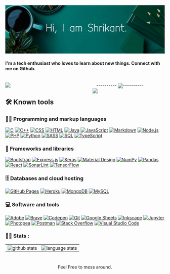 <img align='justify' src='/GitHub_Header.jpeg' title="header">
<!-- You can create your own header images using Canva, it has a lot of templates. If you do, use the following link https://www.canva.com/join/celeriac-tread-jellyfish -->

#### I'm a tech enthusiast who loves to learn about new things. Connect with me on Github.
<br>
<!-- 
<img align='left' src="https://github-readme-stats.vercel.app/api/top-langs/?username=Strixv54&layout=compact&count_private=true&show_icons=true&theme=tokyonight&langs_count=6&hide_border=true" alt="language stats" title="language stats"/> -->
<div align='center'>
<img align='left' src='https://media.giphy.com/media/TvLuZ00OIADoQ/giphy.gif' width="220">----------
<img align='center' src='https://media.giphy.com/media/bGgsc5mWoryfgKBx1u/giphy.gif' width="165">----------
<img align='right' src='https://media.giphy.com/media/bcKmIWkUMCjVm/giphy.gif' width="228">
</div>

## 🛠️ Known tools

### 👨‍💻 Programming and markup languages

<p>
<!--     <a href="https://github.com/search?q=user%3ADenverCoder1+language%3Aassembly"><img alt="MIPS Assembly" src="https://custom-icon-badges.herokuapp.com/badge/Assembly-525252.svg?logo=asm-hex&logoColor=white"></a> -->
<!--     <a href="https://github.com/search?q=user%3ADenverCoder1+language%3Abash"><img alt="Bash" src="https://img.shields.io/badge/Bash-121011.svg?logo=gnu-bash&logoColor=white"></a> -->
    <a href="https://github.com/search?q=user%3ADenverCoder1+language%3Ac"><img alt="C" src="https://custom-icon-badges.herokuapp.com/badge/C-03599C.svg?logo=c-in-hexagon&logoColor=white"></a>
    <a href="https://github.com/search?q=user%3ADenverCoder1+language%3Acpp"><img alt="C++" src="https://custom-icon-badges.herokuapp.com/badge/C++-9C033A.svg?logo=cpp2&logoColor=white"></a>
<!--     <a href="https://github.com/search?q=user%3ADenverCoder1+language%3Acsharp"><img alt="C#" src="https://custom-icon-badges.herokuapp.com/badge/C%23-68217A.svg?logo=cs2&logoColor=white"></a> -->
<!--     <a href="https://github.com/search?q=user%3ADenverCoder1+language%3Aceylon"><img alt="Ceylon" src="https://custom-icon-badges.herokuapp.com/badge/Ceylon-E39842.svg?logo=ceylon&logoColor=white"></a> -->
    <a href="https://github.com/search?q=user%3ADenverCoder1+language%3Acss"><img alt="CSS" src="https://img.shields.io/badge/CSS-1572B6.svg?logo=css3&logoColor=white"></a>
<!--     <a href="https://github.com/search?q=user%3ADenverCoder1+language%3Adart"><img alt="Dart" src="https://img.shields.io/badge/Dart-15A6C4.svg?logo=dart&logoColor=white"></a> -->
<!--     <a href="https://github.com/search?q=user%3ADenverCoder1+language%3Ags"><img alt="Google Apps Script" src="https://custom-icon-badges.herokuapp.com/badge/Google%20Apps%20Script-02569B.svg?logo=color-swatch&logoColor=white"></a> -->
    <a href="https://github.com/search?q=user%3ADenverCoder1+language%3Ahtml"><img alt="HTML" src="https://img.shields.io/badge/HTML-E34F26.svg?logo=html5&logoColor=white"></a>
    <a href="https://github.com/search?q=user%3ADenverCoder1+language%3Ajava"><img alt="Java" src="https://img.shields.io/badge/Java-007396.svg?logo=java&logoColor=white"></a>
    <a href="https://github.com/search?q=user%3ADenverCoder1+language%3Ajavascript"><img alt="JavaScript" src="https://img.shields.io/badge/JavaScript-F7DF1E.svg?logo=javascript&logoColor=black"></a>
<!--     <a href="https://github.com/search?q=user%3ADenverCoder1+language%3Akotlin"><img alt="Kotlin" src="https://img.shields.io/badge/Kotlin-0095D5.svg?logo=Kotlin&logoColor=white"></a> -->
<!--     <a href="https://github.com/search?q=user%3ADenverCoder1+language%3Atex"><img alt="LaTeX" src="https://img.shields.io/badge/LaTeX-008080.svg?logo=LaTeX&logoColor=white"></a> -->
    <a href="https://github.com/search?q=user%3ADenverCoder1+language%3Amarkdown"><img alt="Markdown" src="https://img.shields.io/badge/Markdown-000000.svg?logo=markdown&logoColor=white"></a>
    <a href="https://github.com/search?q=user%3ADenverCoder1+language%3Ajavascript"><img alt="Node.js" src="https://img.shields.io/badge/Node.js-43853D.svg?logo=node.js&logoColor=white"></a>
    <a href="https://github.com/search?q=user%3ADenverCoder1+language%3Aphp"><img alt="PHP" src="https://img.shields.io/badge/PHP-777BB4.svg?logo=php&logoColor=white"></a>
<!--     <a href="https://github.com/search?q=user%3ADenverCoder1+language%3Aprolog"><img alt="Prolog" src="https://custom-icon-badges.herokuapp.com/badge/Prolog-E61B23.svg?logo=swi-prolog&logoColor=white"></a> -->
    <a href="https://github.com/search?q=user%3ADenverCoder1+language%3Apython"><img alt="Python" src="https://img.shields.io/badge/Python-14354C.svg?logo=python&logoColor=white"></a>
<!--     <a href="https://github.com/search?q=user%3ADenverCoder1+language%3Ar"><img alt="R" src="https://img.shields.io/badge/R-276DC3.svg?logo=r&logoColor=white"></a> -->
<!--     <a href="https://github.com/search?q=user%3ADenverCoder1+language%3Arst"><img alt="Restructured Text" src="https://img.shields.io/badge/Restructured Text-3a4148.svg?logo=readthedocs&logoColor=white"></a> -->
<!--     <a href="https://github.com/search?q=user%3ADenverCoder1+language%3Aruby"><img alt="Ruby" src="https://img.shields.io/badge/Ruby-CC342D.svg?logo=ruby&logoColor=white"></a> -->
    <a href="https://github.com/search?q=user%3ADenverCoder1+language%3Asass"><img alt="SASS" src="https://img.shields.io/badge/Sass-hotpink.svg?logo=SASS&logoColor=white"></a>
<!--     <a href="https://github.com/search?q=user%3ADenverCoder1+language%3Ascratch"><img alt="Scratch" src="https://img.shields.io/badge/Scratch-4D97FF.svg?logo=scratch&logoColor=white"></a> -->
    <a href="https://github.com/search?q=user%3ADenverCoder1+language%3Asql"><img alt="SQL" src="https://custom-icon-badges.herokuapp.com/badge/SQL-025E8C.svg?logo=database&logoColor=white"></a>
<!--     <a href="https://github.com/search?q=user%3ADenverCoder1+language%3Asvg"><img alt="SVG+XML" src="https://img.shields.io/badge/SVG%2BXML-e0982c.svg?logo=svg&logoColor=white"></a> -->
    <a href="https://github.com/search?q=user%3ADenverCoder1+language%3AtypeScript"><img alt="TypeScript" src="https://img.shields.io/badge/TypeScript-007ACC.svg?logo=typescript&logoColor=white"></a>
</p>

### 🧰 Frameworks and libraries

<p>
<!--     <a href="#"><img alt="Arduino" src="https://img.shields.io/badge/-Arduino-00979D?logo=Arduino&logoColor=white"></a> -->
<!--     <a href="#"><img alt="BlissfulJS" src="https://custom-icon-badges.herokuapp.com/badge/Bliss.js-3dacc2.svg?logo=bliss&logoColor=white"></a> -->
    <a href="#"><img alt="Bootstrap" src="https://img.shields.io/badge/Bootstrap-7952B3.svg?logo=bootstrap&logoColor=white"></a>
<!--     <a href="#"><img alt="Cordova" src="https://img.shields.io/badge/-Cordova-E8E8E8?logo=apache-cordova&logoColor=black"></a> -->
<!--     <a href="#"><img alt="Electron" src="https://img.shields.io/badge/Electron-20232e.svg?logo=electron&logoColor=white"></a> -->
    <a href="#"><img alt="Express.js" src="https://img.shields.io/badge/Express.js-404d59.svg?logo=express&logoColor=white"></a>
<!--     <a href="#"><img alt="Flutter" src="https://img.shields.io/badge/Flutter-02569B.svg?logo=flutter&logoColor=white"></a> -->
<!--     <a href="#"><img alt="GitHub Actions" src="https://img.shields.io/badge/GitHub%20Actions-2671E5.svg?logo=github%20actions&logoColor=white"></a> -->
<!--     <a href="#"><img alt="Jest" src="https://img.shields.io/badge/Jest-C21325.svg?logo=jest&logoColor=white"></a> -->
<!--     <a href="#"><img alt="JUnit" src="https://custom-icon-badges.herokuapp.com/badge/JUnit-25A162.svg?logo=check-circle&logoColor=white"></a> -->
    <a href="#"><img alt="Keras" src="https://img.shields.io/badge/Keras-D00000.svg?logo=Keras&logoColor=white"></a>
    <a href="#"><img alt="Material Design" src="https://img.shields.io/badge/Material%20Design-0081CB.svg?logo=material-design&logoColor=white"></a>
<!--     <a href="#"><img alt="Symfony" src="https://custom-icon-badges.herokuapp.com/badge/Nextcord-0d1620.svg?logo=nextcord"></a> -->
    <a href="#"><img alt="NumPy" src="https://img.shields.io/badge/Numpy-013243.svg?logo=numpy&logoColor=white"></a>
    <a href="#"><img alt="Pandas" src="https://img.shields.io/badge/Pandas-150458.svg?logo=pandas&logoColor=white"></a>
<!--     <a href="#"><img alt="PHPUnit" src="https://custom-icon-badges.herokuapp.com/badge/PHPUnit-366488.svg?logo=test-tube&logoColor=white"></a> -->
<!--     <a href="#"><img alt="Pytest" src="https://img.shields.io/badge/Pytest-0A9EDC.svg?logo=pytest&logoColor=white"></a> -->
    <a href="#"><img alt="React" src="https://img.shields.io/badge/React-20232a.svg?logo=react&logoColor=%2361DAFB"></a>
<!--     <a href="#"><img alt="Symfony" src="https://custom-icon-badges.herokuapp.com/badge/Slim-74a045.svg?logo=slim-php"></a> -->
    <a href="#"><img alt="SonarLint" src="https://img.shields.io/badge/-SonarLint-CB2029?logo=sonarlint&logoColor=white"></a>
<!--     <a href="#"><img alt="Symfony" src="https://img.shields.io/badge/Symfony-111111.svg?logo=symfony&logoColor=white"></a> -->
<!--     <a href="#"><img alt="SymPy" src="https://img.shields.io/badge/Sympy-3B5526.svg?logo=sympy&logoColor=white"></a> -->
    <a href="#"><img alt="TensorFlow" src="https://img.shields.io/badge/TensorFlow-FF6F00.svg?logo=TensorFlow&logoColor=white"></a>
<!--     <a href="#"><img alt="Wordpress" src="https://img.shields.io/badge/Wordpress-21759B?logo=wordpress&logoColor=white"></a> -->
<!--     <a href="#"><img alt="WPF (.Net)" src="https://img.shields.io/badge/WPF-5C2D91?logo=.net&logoColor=white"></a> -->
</p>

### 🗄️ Databases and cloud hosting

<p>
    <a href="#"><img alt="GitHub Pages" src="https://img.shields.io/badge/GitHub%20Pages-327FC7.svg?logo=github&logoColor=white"></a>
    <a href="#"><img alt="Heroku" src="https://img.shields.io/badge/Heroku-430098.svg?logo=heroku&logoColor=white"></a>
    <a href="#"><img alt="MongoDB" src ="https://img.shields.io/badge/MongoDB-4ea94b.svg?logo=mongodb&logoColor=white"></a>
    <a href="#"><img alt="MySQL" src="https://img.shields.io/badge/MySQL-00f.svg?logo=mysql&logoColor=white"></a>
<!--     <a href="#"><img alt="Notion" src="https://img.shields.io/badge/Notion-010101.svg?logo=notion&logoColor=white"></a> -->
<!--     <a href="#"><img alt="Oracle" src ="https://img.shields.io/badge/Oracle-F00000.svg?logo=oracle&logoColor=white"></a> -->
<!--     <a href="#"><img alt="PostgreSQL" src ="https://img.shields.io/badge/PostgreSQL-316192.svg?logo=postgresql&logoColor=white"></a> -->
<!--     <a href="#"><img alt="Repl.it" src="https://img.shields.io/badge/Repl.it-0D101E.svg?logo=Replit&logoColor=white"></a> -->
<!--     <a href="#"><img alt="SQLite" src ="https://img.shields.io/badge/SQLite-07405e.svg?logo=sqlite&logoColor=white"></a> -->
<!--     <a href="#"><img alt="Vercel" src="https://img.shields.io/badge/Vercel-000000.svg?logo=vercel&logoColor=white"></a> -->
</p>

### 💻 Software and tools

<p>
    <a href="#"><img alt="Adobe" src="https://img.shields.io/badge/Adobe-FF0000.svg?logo=adobe&logoColor=white"></a>
<!--     <a href="#"><img alt="Android" src="https://img.shields.io/badge/Android-3DDC84?logo=android&logoColor=white"></a> -->
<!--     <a href="#"><img alt="Android Studio" src="https://img.shields.io/badge/Android%20Studio-008678.svg?logo=android-studio&logoColor=white"></a> -->
<!--     <a href="#"><img alt="Arch Linux" src="https://img.shields.io/badge/Arch%20Linux-1793D1.svg?logo=arch-linux&logoColor=white"></a> -->
<!--     <a href="#"><img alt="Audacity" src="https://img.shields.io/badge/-Audacity-0000CC?logo=audacity&logoColor=white"></a> -->
<!--     <a href="#"><img alt="Bitwarden" src="https://img.shields.io/badge/-Bitwarden-175DDC?logo=bitwarden&logoColor=white"></a> -->
    <a href="#"><img alt="Brave" src="https://img.shields.io/badge/-Brave-FB542B?logo=brave&logoColor=white"></a>
    <a href="#"><img alt="Codepen" src="https://img.shields.io/badge/Codepen-000000.svg?logo=codepen&logoColor=white"></a>
<!--     <a href="#"><img alt="Construct 3" src="https://img.shields.io/badge/Construct%203-00b56a.svg?logo=construct-3&logoColor=white"></a> -->
<!--     <a href="#"><img alt="Dark Reader" src="https://img.shields.io/badge/-Dark%20Reader-141E24?logo=dark-reader&logoColor=white"></a> -->
    <a href="#"><img alt="Git" src="https://img.shields.io/badge/Git-F05033.svg?logo=git&logoColor=white"></a>
    <a href="#"><img alt="Google Sheets" src="https://img.shields.io/badge/Google%20Sheets-34A853.svg?logo=google%20sheets&logoColor=white"></a>
    <a href="#"><img alt="Inkscape" src="https://img.shields.io/badge/Inkscape-000000?logo=Inkscape&logoColor=white"></a>
    <a href="#"><img alt="Jupyter" src="https://img.shields.io/badge/Jupyter-F37626.svg?logo=Jupyter&logoColor=white"></a>
<!--     <a href="#"><img alt="Mathematica" src="https://img.shields.io/badge/Mathematica-DD1100.svg?logo=wolfram-mathematica&logoColor=white"></a> -->
<!--     <a href="#"><img alt="OBS Studio" src="https://img.shields.io/badge/-OBS%20Studio-302E31?logo=obs-studio&logoColor=white"></a> -->
    <a href="#"><img alt="Photopea" src="https://img.shields.io/badge/Photopea-18A497?logo=photopea&logoColor=white"></a>
    <a href="#"><img alt="Postman" src="https://img.shields.io/badge/Postman-FF6C37?logo=postman&logoColor=white"></a>
    <a href="#"><img alt="Stack Overflow" src="https://img.shields.io/badge/-Stack%20Overflow-FE7A16?logo=stack-overflow&logoColor=white"></a>
    <a href="#"><img alt="Visual Studio Code" src="https://img.shields.io/badge/Visual%20Studio%20Code-0078d7.svg?logo=visual-studio-code&logoColor=white"></a>
</p>


<!-- 
[![Linkedin Badge](https://img.shields.io/badge/-JayrajRoshan-blue?style=flat-square&logo=Linkedin&logoColor=white&link=https://www.linkedin.com/in/shrikant/)](https://www.linkedin.com/in/none/)
[![Instagram Badge](https://img.shields.io/badge/-roshanjayraj-e4605f?style=flat-square&logo=Instagram&logoColor=white&link=https://www.instagram.com/shrikant/)](https://www.instagram.com/none/)
[![Website Badge](https://img.shields.io/badge/-jayraj.co.in-e34f26?style=flat-square&logo=HTML5&logoColor=white&link=https://strixv54.netlify.com/)](https://strixv54.netlify.com/)
[![Gmail Badge](https://img.shields.io/badge/-mail@jayraj.co.in-d14836?style=flat-square&logo=Gmail&logoColor=white&link=mailto:shrikantvk54)](mailto:none) -->

<!-- ## ⚡ Tech Area:
- C++, Java, Python 
- Web Development -->

### 👨‍💻 Stats :

<!-- I am a Software Engineer <img src="https://media.giphy.com/media/WUlplcMpOCEmTGBtBW/giphy.gif" width="30"> from India.

- :telescope: I’m working as a Software Engineer and contributing to frontend and backend for building web applications.

- :seedling: Exploring Technical Content Writing.

- :zap: In my free time, I solve problems on GeeksforGeeks and read tech articles.

- :mailbox:How to reach me: [![Linkedin Badge](https://img.shields.io/badge/-kakbar-blue?style=flat&logo=Linkedin&logoColor=white)](your-linkedin-url) -->

 <table cellpadding="0%" cellspacing="0%" border="0" align="center">
    <tr cellpadding="0%" cellspacing="0%" border="0">
        <td cellpadding="0%" cellspacing="0%" border="0" style="border-collapse:collapse;border:none" align="justify"><div align="center"><img src="https://github-readme-stats.vercel.app/api?username=Strixv54&count_private=true&show_icons=true&theme=tokyonight&hide_border=true" alt="github stats" title="Github Stats"/><br />
        </div>
        <td cellpadding="0%" cellspacing="0%" border="0" style="border-collapse:collapse;border:none" align="justify"><div align="center">
        <img src="https://github-readme-stats.vercel.app/api/top-langs/?username=Strixv54&layout=compact&count_private=true&show_icons=true&theme=tokyonight&langs_count=6&hide_border=true" alt="language stats" title="language stats"/>
        </div>
        </td>
    </tr>
<!--     <tr>
        <td colspan="2">
            <span>Currently Working On : <strong>Completing Graduation</strong>
        </td>
    </tr> -->
</table>


<!-- <table cellpadding="0%" cellspacing="0%" border="0" align="center">
    <tr cellpadding="0%" cellspacing="0%" border="0">
        <td cellpadding="0%" cellspacing="0%" border="0" style="border-collapse:collapse;border:none" align="center">
        <img style="border-radius:50%" src="/comp.png" title="Shrikant" height="300"/>
        </td>
        <td cellpadding="0%" cellspacing="0%" border="0" style="border-collapse:collapse;border:none;width:100%" align="justify">
        <p>Software Engineer | Designer | Developer </p>
        <p></p>
        <p>Feel Free to mess around.</p>
        <p>Student</p>
        </td>
    </tr>
</table> -->

# 
<div align="center">
Feel Free to mess around.
</div>

<!-- ------------ -->

